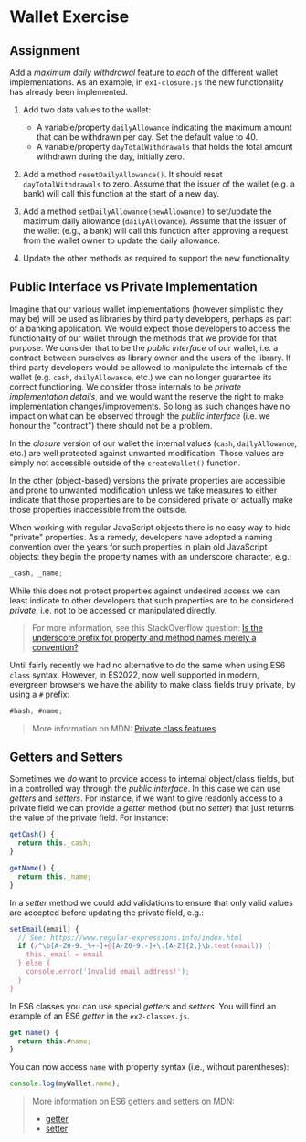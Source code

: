 # Wallet Exercise

## Assignment

Add a _maximum daily withdrawal_ feature to _each_ of the different wallet implementations. As an example, in `ex1-closure.js` the new functionality has already been implemented.

1. Add two data values to the wallet:

   - A variable/property `dailyAllowance` indicating the maximum amount that can be withdrawn per day. Set the default value to 40.
   - A variable/property `dayTotalWithdrawals` that holds the total amount withdrawn during the day, initially zero.

2. Add a method `resetDailyAllowance()`. It should reset `dayTotalWithdrawals` to zero. Assume that the issuer of the wallet (e.g. a bank) will call this function at the start of a new day.

3. Add a method `setDailyAllowance(newAllowance)` to set/update the maximum daily allowance (`dailyAllowance`). Assume that the issuer of the wallet (e.g., a bank) will call this function after approving a request from the wallet owner to update the daily allowance.

4. Update the other methods as required to support the new functionality.

## Public Interface vs Private Implementation

Imagine that our various wallet implementations (however simplistic they may be) will be used as libraries by third party developers, perhaps as part of a banking application. We would expect those developers to access the functionality of our wallet through the methods that we provide for that purpose. We consider that to be the _public interface_ of our wallet, i.e. a contract between ourselves as library owner and the users of the library. If third party developers would be allowed to manipulate the internals of the wallet (e.g. `cash`, `dailyAllowance`, etc.) we can no longer guarantee its correct functioning. We consider those internals to be _private implementation details_, and we would want the reserve the right to make implementation changes/improvements. So long as such changes have no impact on what can be observed through the _public interface_ (i.e. we honour the "contract") there should not be a problem.

In the _closure_ version of our wallet the internal values (`cash`, `dailyAllowance`, etc.) are well protected against unwanted modification. Those values are simply not accessible outside of the `createWallet()` function.

In the other (object-based) versions the private properties are accessible and prone to unwanted modification unless we take measures to either indicate that those properties are to be considered private or actually make those properties inaccessible from the outside.

When working with regular JavaScript objects there is no easy way to hide "private" properties. As a remedy, developers have adopted a naming convention over the years for such properties in plain old JavaScript objects: they begin the property names with an underscore character, e.g.:

```js
_cash, _name;
```

While this does not protect properties against undesired access we can least indicate to other developers that such properties are to be considered _private_, i.e. not to be accessed or manipulated directly.

> For more information, see this StackOverflow question: [Is the underscore prefix for property and method names merely a convention?](https://stackoverflow.com/questions/4484424/is-the-underscore-prefix-for-property-and-method-names-merely-a-convention)

Until fairly recently we had no alternative to do the same when using ES6 `class` syntax. However, in ES2022, now well supported in modern, evergreen browsers we have the ability to make class fields truly private, by using a `#` prefix:

```js
#hash, #name;
```

> More information on MDN: [Private class features](https://developer.mozilla.org/en-US/docs/Web/JavaScript/Reference/Classes/Private_class_fields)

## Getters and Setters

Sometimes we _do_ want to provide access to internal object/class fields, but in a controlled way through the _public interface_. In this case we can use _getters_ and _setters_. For instance, if we want to give readonly access to a private field we can provide a _getter_ method (but no _setter_) that just returns the value of the private field. For instance:

```js
getCash() {
  return this._cash;
}

getName() {
  return this._name;
}
```

In a _setter_ method we could add validations to ensure that only valid values are accepted before updating the private field, e.g.:

```js
setEmail(email) {
  // See: https://www.regular-expressions.info/index.html
  if (/^\b[A-Z0-9._%+-]+@[A-Z0-9.-]+\.[A-Z]{2,}\b.test(email)) {
    this._email = email
  } else {
    console.error('Invalid email address!');
  }
}
```

In ES6 classes you can use special _getters_ and _setters_. You will find an example of an ES6 _getter_ in the `ex2-classes.js`.

```js
get name() {
  return this.#name;
}
```

You can now access `name` with property syntax (i.e., without parentheses):

```js
console.log(myWallet.name);
```

> More information on ES6 getters and setters on MDN:
>
> - [getter](https://developer.mozilla.org/en-US/docs/Web/JavaScript/Reference/Functions/get)
> - [setter](https://developer.mozilla.org/en-US/docs/Web/JavaScript/Reference/Functions/set)
